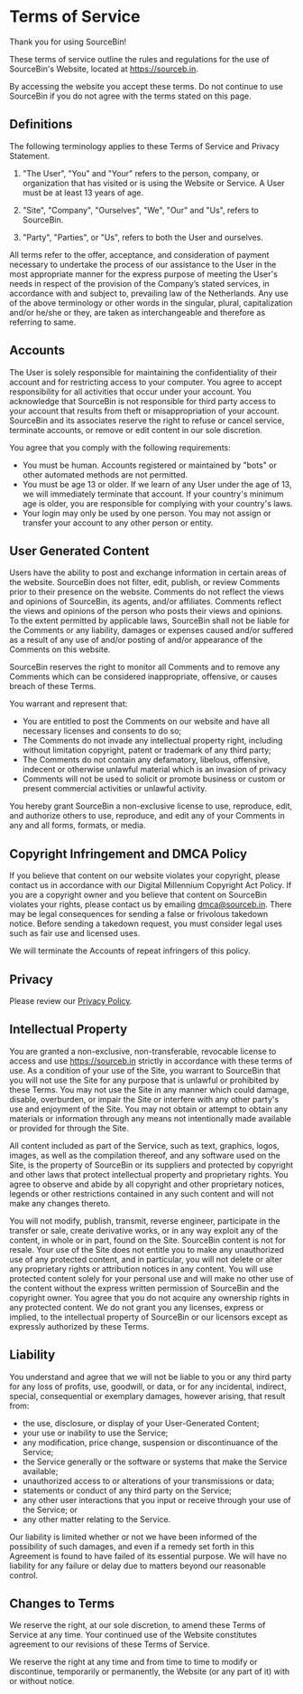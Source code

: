 # Terms of Service

Thank you for using SourceBin!

These terms of service outline the rules and regulations for the use of SourceBin's Website, located at https://sourceb.in.

By accessing the website you accept these terms. Do not continue to use SourceBin if you do not agree with the terms stated on this page.

## Definitions

The following terminology applies to these Terms of Service and Privacy Statement.

1. "The User", "You" and "Your" refers to the person, company, or organization that has visited or is using the Website or Service. A User must be at least 13 years of age.

2. "Site", "Company", "Ourselves", "We", "Our" and "Us", refers to SourceBin.

3. "Party", "Parties", or "Us", refers to both the User and ourselves.

All terms refer to the offer, acceptance, and consideration of payment necessary to undertake the process of our assistance to the User in the most appropriate manner for the express purpose of meeting the User's needs in respect of the provision of the Company’s stated services, in accordance with and subject to, prevailing law of the Netherlands. Any use of the above terminology or other words in the singular, plural, capitalization and/or he/she or they, are taken as interchangeable and therefore as referring to same.

## Accounts

The User is solely responsible for maintaining the confidentiality of their account and for restricting access to your computer. You agree to accept responsibility for all activities that occur under your account. You acknowledge that SourceBin is not responsible for third party access to your account that results from theft or misappropriation of your account. SourceBin and its associates reserve the right to refuse or cancel service, terminate accounts, or remove or edit content in our sole discretion.

You agree that you comply with the following requirements:

- You must be human. Accounts registered or maintained by "bots" or other automated methods are not permitted.
- You must be age 13 or older. If we learn of any User under the age of 13, we will immediately terminate that account. If your country's minimum age is older, you are responsible for complying with your country's laws.
- Your login may only be used by one person. You may not assign or transfer your account to any other person or entity.

## User Generated Content

Users have the ability to post and exchange information in certain areas of the website. SourceBin does not filter, edit, publish, or review Comments prior to their presence on the website. Comments do not reflect the views and opinions of SourceBin, its agents, and/or affiliates. Comments reflect the views and opinions of the person who posts their views and opinions. To the extent permitted by applicable laws, SourceBin shall not be liable for the Comments or any liability, damages or expenses caused and/or suffered as a result of any use of and/or posting of and/or appearance of the Comments on this website.

SourceBin reserves the right to monitor all Comments and to remove any Comments which can be considered inappropriate, offensive, or causes breach of these Terms.

You warrant and represent that:

- You are entitled to post the Comments on our website and have all necessary licenses and consents to do so;
- The Comments do not invade any intellectual property right, including without limitation copyright, patent or trademark of any third party;
- The Comments do not contain any defamatory, libelous, offensive, indecent or otherwise unlawful material which is an invasion of privacy
- Comments will not be used to solicit or promote business or custom or present commercial activities or unlawful activity.

You hereby grant SourceBin a non-exclusive license to use, reproduce, edit, and authorize others to use, reproduce, and edit any of your Comments in any and all forms, formats, or media.

## Copyright Infringement and DMCA Policy

If you believe that content on our website violates your copyright, please contact us in accordance with our Digital Millennium Copyright Act Policy. If you are a copyright owner and you believe that content on SourceBin violates your rights, please contact us by emailing dmca@sourceb.in. There may be legal consequences for sending a false or frivolous takedown notice. Before sending a takedown request, you must consider legal uses such as fair use and licensed uses.

We will terminate the Accounts of repeat infringers of this policy.

## Privacy

Please review our [Privacy Policy](/privacy).

## Intellectual Property

You are granted a non-exclusive, non-transferable, revocable license to access and use https://sourceb.in strictly in accordance with these terms of use. As a condition of your use of the Site, you warrant to SourceBin that you will not use the Site for any purpose that is unlawful or prohibited by these Terms. You may not use the Site in any manner which could damage, disable, overburden, or impair the Site or interfere with any other party's use and enjoyment of the Site. You may not obtain or attempt to obtain any materials or information through any means not intentionally made available or provided for through the Site.

All content included as part of the Service, such as text, graphics, logos, images, as well as the compilation thereof, and any software used on the Site, is the property of SourceBin or its suppliers and protected by copyright and other laws that protect intellectual property and proprietary rights. You agree to observe and abide by all copyright and other proprietary notices, legends or other restrictions contained in any such content and will not make any changes thereto.

You will not modify, publish, transmit, reverse engineer, participate in the transfer or sale, create derivative works, or in any way exploit any of the content, in whole or in part, found on the Site. SourceBin content is not for resale. Your use of the Site does not entitle you to make any unauthorized use of any protected content, and in particular, you will not delete or alter any proprietary rights or attribution notices in any content. You will use protected content solely for your personal use and will make no other use of the content without the express written permission of SourceBin and the copyright owner. You agree that you do not acquire any ownership rights in any protected content. We do not grant you any licenses, express or implied, to the intellectual property of SourceBin or our licensors except as expressly authorized by these Terms.

## Liability

You understand and agree that we will not be liable to you or any third party for any loss of profits, use, goodwill, or data, or for any incidental, indirect, special, consequential or exemplary damages, however arising, that result from:

- the use, disclosure, or display of your User-Generated Content;
- your use or inability to use the Service;
- any modification, price change, suspension or discontinuance of the Service;
- the Service generally or the software or systems that make the Service available;
- unauthorized access to or alterations of your transmissions or data;
- statements or conduct of any third party on the Service;
- any other user interactions that you input or receive through your use of the Service; or
- any other matter relating to the Service.

Our liability is limited whether or not we have been informed of the possibility of such damages, and even if a remedy set forth in this Agreement is found to have failed of its essential purpose. We will have no liability for any failure or delay due to matters beyond our reasonable control.

## Changes to Terms

We reserve the right, at our sole discretion, to amend these Terms of Service at any time. Your continued use of the Website constitutes agreement to our revisions of these Terms of Service.

We reserve the right at any time and from time to time to modify or discontinue, temporarily or permanently, the Website (or any part of it) with or without notice.
